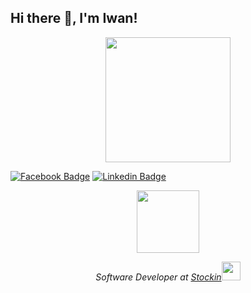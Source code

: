 
## Hi there 👋, I'm Iwan!  

<p align="center">
<!--   <img src="https://media3.giphy.com/media/lT4AKdHB7OW3Z37GMH/giphy.webp" width="200"> -->
  <img src="[https://media3.giphy.com/media/lT4AKdHB7OW3Z37GMH/giphy.webp](https://cdn.dribbble.com/users/702789/screenshots/16753395/media/d474d6fef4ec343d5aceff7d19f070ba.mp4)" width="200">
</p>

 
[![Facebook Badge](https://img.shields.io/badge/-IwanHPrasetyo-3b5998?style=flat-square&labelColor=3b5998&logo=facebook&logoColor=white&link=https://www.facebook.com/nohara.s.iwan)](https://www.facebook.com/nohara.s.iwan) [![Linkedin Badge](https://img.shields.io/badge/-IwanHPrasetyo-blue?style=flat-square&logo=Linkedin&logoColor=white&link=http://linkedin.com/in/iwan-h-prasetyo-643344196/)](http://linkedin.com/in/iwan-h-prasetyo-643344196/)

<p align="center"><em><img src="https://www.stockin.co.id/wp-content/uploads/2020/03/stockin_landscape.png" width="100"></em></p>
<p align="center"><em>Software Developer at <a href="https://www.stockin.co.id/">Stockin</a><img src="https://media.giphy.com/media/WUlplcMpOCEmTGBtBW/giphy.gif" width="30"> 
</em></p>

<!-- ## My GitHub Stats

<p align="center">
    <img alt = "GitHub Stats" src="https://github-readme-stats.vercel.app/api?username=IwanHPrasetyo&show_icons=true&hide=issues&icon_color=000000&hide_border=true&title_color=5391FE&text_color=555">
    <img alt = "Top Language" src="https://github-readme-stats.vercel.app/api/top-langs/?username=IwanHPrasetyo&hide=html,&hide_border=true&title_color=5391FE&text_color=555"
</p> -->

<!--
**IwanHPrasetyo/IwanHPrasetyo** is a ✨ _special_ ✨ repository because its `README.md` (this file) appears on your GitHub profile.

Here are some ideas to get you started:

- 🔭 I’m currently working on ...
- 🌱 I’m currently learning ...
- 👯 I’m looking to collaborate on ...
- 🤔 I’m looking for help with ...
- 💬 Ask me about ...
- 📫 How to reach me: ...
- 😄 Pronouns: ...
- ⚡ Fun fact: ...
-->
